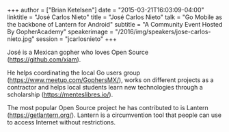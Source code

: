 +++
author = ["Brian Ketelsen"]
date = "2015-03-21T16:03:09-04:00"
linktitle = "José Carlos Nieto"
title = "José Carlos Nieto"
talk = "Go Mobile as the backbone of Lantern for Android"
subtitle = "A Community Event Hosted By GopherAcademy"
speakerimage = "/2016/img/speakers/jose-carlos-nieto.jpg"
session = "jcarlosnieto"
+++

José is a Mexican gopher who loves Open Source (https://github.com/xiam).

He helps coordinating the local Go users group (https://www.meetup.com/GophersMX/), works on different projects as a contractor and helps local students learn new technologies through a scholarship (https://menteslibres.io/).

The most popular Open Source project he has contributed to is Lantern (https://getlantern.org/). Lantern is a circumvention tool that people can use to access Internet without restrictions.
     
